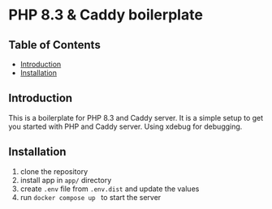 # PHP 8.3 & Caddy boilerplate

## Table of Contents
- [Introduction](#introduction)
- [Installation](#installation)

## Introduction
This is a boilerplate for PHP 8.3 and Caddy server. It is a simple setup to get you started with PHP and Caddy server.
Using xdebug for debugging.

## Installation
1. clone the repository 
2. install app in `app/` directory
3. create `.env` file from `.env.dist` and update the values
3. run `docker compose up ` to start the server
